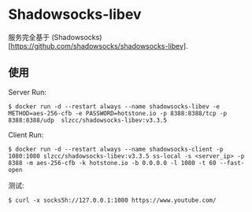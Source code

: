 # Shadowsocks-libev

服务完全基于 (Shadowsocks)[https://github.com/shadowsocks/shadowsocks-libev].

## 使用

Server Run:

```
$ docker run -d --restart always --name shadowsocks-libev -e METHOD=aes-256-cfb -e PASSWORD=hotstone.io -p 8388:8388/tcp -p 8388:8388/udp  slzcc/shadowsocks-libev:v3.3.5
```

Client Run:

```
$ docker run -d --restart always --name shadowsocks-client -p 1080:1080 slzcc/shadowsocks-libev:v3.3.5 ss-local -s <server_ip> -p 8388 -m aes-256-cfb -k hotstone.io -b 0.0.0.0 -l 1080 -t 60 --fast-open
```

测试:

```
$ curl -x socks5h://127.0.0.1:1080 https://www.youtube.com/
```